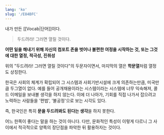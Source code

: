 ```yaml
---
lang: 'ko'
slug: '/E84BFC'
---
```


내가 만든 [[Vocab|단어]]이다.

> 두드려라! 그러면 열릴 것이다.

**어떤 일을 해내기 위해 자신의 컴포트 존을 벗어나 불편한 여정을 시작하는 것, 또는 그것에 대한 열정, 적극성, 진취성**

위의 "두드려라! 그러면 열릴 것이다"의 두문자이면서, 마지막의 열은 **학문열**처럼 열정도 상징한다.

한국은 사회의 체계가 확립되어 그 시스템과 사회기반시설에 크게 의존하는만큼, 미국만큼 두그열이 없다.
예를 들어 공개채용이라는 시스템이라는 시스템에 너무 익숙해져, 콜드 이메일을 보내볼 생각을 하지 않는다.
이에 더 나아가, 기회를 직접 나가서 잡으려고 노력하는 사람들을 '편법', '불공정'으로 보는 시각도 있다.

즉, 한국인은 특히 **문을 두드려봐도 된다는 생각**을 하지 못한다.

어느 한쪽이 좋다는 말을 하는 것이 아니다.
다만, 문화적인 특성이 이렇게 다르니 그 사이에서 적극적으로 양쪽의 장단점을 파악한 뒤 활용하자는 것이다.
